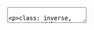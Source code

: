 <!DOCTYPE html>
<html lang="" xml:lang="">
  <head>
    <title>Using GitHub for Collaboration</title>
    <meta charset="utf-8" />
    <meta name="author" content="Hao Ye" />
    <link rel="stylesheet" href="xaringan-themer.css" type="text/css" />
  </head>
  <body>
    <textarea id="source">




class: inverse, center, middle

# Using GitHub for Collaboration
### Hao Ye
### Health Science Center Libraries, University of Florida
### (updated: 2021-01-28)

---
# Motivations

* One of the advantages for using version control is managing collaborative work.
* Git is a flexible tool that accommodates many different styles of collaboration... not all of these styles are suitable for small research teams.
* "GitHub flow" is a workflow that is lightweight and scales well for individuals and small teams.

---
# Learning Outcomes

* describe how merge conflicts originate and how to resolve them
* apply the "GitHub flow" workflow for collaborating
* create and navigate branches on GitHub and using GitHub Desktop
* create and merge pull requests
* understand "forks" and open-source-community development on GitHub

---
# Prerequisites

This lesson assumes you:
* have some familiarity making *repos* and *commits*
* know how to synchronize repos from your computer to GitHub

---
class: inverse, center, middle

# Merge Conflicts

---
# Inviting Collaborators

* I have a github repo, and would like to give my collaborator access to work on the project.
* From the github repo page:
  - `Settings` -&gt; `Manage access`
  - `Invite a collaborator`

---
&lt;img src="github-manage-access.png" title="A screenshot of the website https://github.com/ha0ye/portalDS/settings/access, showing that the repo is visible to the public, and that only the owner can contribute to the repository. There is a green button with the text 'Invite a collaborator'." alt="A screenshot of the website https://github.com/ha0ye/portalDS/settings/access, showing that the repo is visible to the public, and that only the owner can contribute to the repository. There is a green button with the text 'Invite a collaborator'." width="2301" /&gt;

---
# A Simple Workflow

Two people, A and B, are working together on one repo in GitHub:
* A makes commits, A pushes the new commits to GitHub.
* B pulls the latest commits from A, works on new commits, and pushes their new commits back to GitHub.
* A pulls the latest commits from B, works on new commits, etc.

---
# What happens if you forget to pull?

You get a warning when you try to push to GitHub.

&lt;img src="newer-commits-warning.png" title="A screenshot of the warning from using GitHub Desktop when trying to push new commits to GitHub, and there are commits on GitHub that have not yet been fetched and merged locally. The warning reads 'Newer Commits on Remote; Desktop is unable to push commits to this branch because there are commits on the remote that are not present on your local branch. Fetch these new commits before pushing in order to reconcile them with your local commits.'" alt="A screenshot of the warning from using GitHub Desktop when trying to push new commits to GitHub, and there are commits on GitHub that have not yet been fetched and merged locally. The warning reads 'Newer Commits on Remote; Desktop is unable to push commits to this branch because there are commits on the remote that are not present on your local branch. Fetch these new commits before pushing in order to reconcile them with your local commits.'" width="1648" /&gt;

---
# Merging

* a `git merge` combine the changes from diverging commits:
  - suppose A and B start with commit: `{orig}`
  - A makes a commit, `{a}`, with changes
  - B makes a commit, `{b}`, with changes
  - `git merge` combines `{a}` and `{b}` into a new commit `{c}`, that contains both sets of changes.
  
---
# Merging (automatically)

* if the changes are in different files

  OR different parts of the same files
  - git is generally able to combine the changes without further intervention

* if git is unable to merge automatically, then it is a `merge conflict`

---
# Resolving merge conflicts

* when git cannot combine the changes automatically, you must manually create the merged file:
&lt;img src="merge-conflict.png" title="A screenshot of BBedit showing the merge conflict. Line 6 is '&amp;lt;&amp;lt;&amp;lt;&amp;lt;&amp;lt;&amp;lt;&amp;lt; HEAD'`' indicating the start of one version of the file. Line 8 is '=======' indicating the end of one version and the beginning of the next. Line 10 shows '&amp;gt;&amp;gt;&amp;gt;&amp;gt;&amp;gt;&amp;gt;&amp;gt;' followed by a hash, indicating the end of the second version." alt="A screenshot of BBedit showing the merge conflict. Line 6 is '&amp;lt;&amp;lt;&amp;lt;&amp;lt;&amp;lt;&amp;lt;&amp;lt; HEAD'`' indicating the start of one version of the file. Line 8 is '=======' indicating the end of one version and the beginning of the next. Line 10 shows '&amp;gt;&amp;gt;&amp;gt;&amp;gt;&amp;gt;&amp;gt;&amp;gt;' followed by a hash, indicating the end of the second version." width="1437" /&gt;

---
# Resolving merge conflicts 2

* After the conflicts are resolved, you need to create a new commit with the merged edits.
* This merged commit can then be pushed to github without issue.
* For non-text files, you may need to revert back to one or the other version (whichever is correct)

---
# Summary

* This approach works pretty well when there is one primary contributor, and collaborators rarely make changes.
  - otherwise everyone needs to be constantly pulling and merging, contacting each other through separate channels to let them know you are done pushing changes to GitHub, etc.

---
class: inverse, center, middle

# GitHub Flow

---
# Essentials of GitHub Flow

Manage work using branches - `merge` branches back to the primary branch when ready.

&lt;img src="github-flow.png" title="A screenshot of the diagram from https://guides.github.com/introduction/flow/, showing conceptually how the 'GitHub flow' workflow works." alt="A screenshot of the diagram from https://guides.github.com/introduction/flow/, showing conceptually how the 'GitHub flow' workflow works." width="2029" /&gt;

---
# Steps

1. Create a branch and switch to it.
2. Add commits with desired changes.
3. Open a pull request (PR).
4. Review the PR if necessary, and merge.
5. Delete branch if done.

---
class: inverse, center, middle

# Navigating Branches

---
# What is a Branch?

* A `branch` is a label for a set of commits.

&lt;img src="git-branch.svg" title="A diagram from https://www.atlassian.com/git/tutorials/using-branches, of a git repo represented in a diagram with commits as circular nodes, with edges between them showing the relationship between commits and their parents. There is a `Master` branch in light blue, a `Little Feature` branch in purple with one commit, and a `Big Feature` branch in green with 3 commits." alt="A diagram from https://www.atlassian.com/git/tutorials/using-branches, of a git repo represented in a diagram with commits as circular nodes, with edges between them showing the relationship between commits and their parents. There is a `Master` branch in light blue, a `Little Feature` branch in purple with one commit, and a `Big Feature` branch in green with 3 commits." width="80%" /&gt;
.small[[img: https://www.atlassian.com/git/tutorials/using-branches]]

---
# How do branches work?

* By default, you are in the primary branch.
  - each commit has changes from the previous commit
  - a linear sequence of versions of the project
* When you want to make changes and commits without disrupting the primary branch:
  - create a new branch
  - merge when ready

---
# Creating new branches (GitHub)

&lt;img src="github-new-branch.png" title="screenshot of the GitHub interface, when clicking on the pulldown menu to switch branches; this interface also enables one to create new branches." alt="screenshot of the GitHub interface, when clicking on the pulldown menu to switch branches; this interface also enables one to create new branches." width="1773" /&gt;

---
class: center, middle

# DEMO

---
# Creating new branches (GitHub Desktop)

&lt;div class="figure"&gt;
&lt;img src="github-desktop-new-branch.png" alt="screenshot of the GitHub Desktop interface, when clicking on the pulldown menu to switch branches; this interface also enables one to create new branches." width="1928" /&gt;
&lt;p class="caption"&gt;screenshot of the GitHub Desktop interface, when clicking on the pulldown menu to switch branches; this interface also enables one to create new branches.&lt;/p&gt;
&lt;/div&gt;

---
class: center, middle

# DEMO

---
class: inverse, center, middle

# Merging Branches

---
# Merging (branches)

* Nearly the same as merging commits:
  - merge the last commit on another branch to the current branch.

1. switch to the branch that will keep the merged result
2. merge from the other branch

---
class: center, middle

# DEMO (GitHub Desktop)

---
# Pull Request (GitHub)

* recommended practice for merges on GitHub
* lets you document the merge
  - can request official "review"
  - other collaborators can comment, make further changes

---
class: center, middle

# DEMO (GitHub)

---
class: inverse, center, middle

# Community-oriented Development on GitHub

---
# Issues

* reported bugs, feature requests, etc.
* anyone can contribute to discussion
* can be referred to by number in commits and pull requests

---
class: center, middle

# DEMO

---
# Forks

* How do you contribute to other people's projects?
  - Fork = clone a repo on GitHub
  - Forks retain memory of original repo (and cannot have their own issues)
  - Pull Requests can merge from across forks.

* "Fork and PR" is a common phrase indicating how one should contribute to an open-source project.

---
# Thanks

* Let me know what content you'd like to see
* Contact me for additional questions or consultation requests!
* Check back in on the libguide for more modules and contact info:
  - https://guides.uflib.ufl.edu/reproducibility
    </textarea>
<style data-target="print-only">@media screen {.remark-slide-container{display:block;}.remark-slide-scaler{box-shadow:none;}}</style>
<script src="https://remarkjs.com/downloads/remark-latest.min.js"></script>
<script>var slideshow = remark.create({
"highlightStyle": "github",
"highlightLines": true,
"countIncrementalSlides": false
});
if (window.HTMLWidgets) slideshow.on('afterShowSlide', function (slide) {
  window.dispatchEvent(new Event('resize'));
});
(function(d) {
  var s = d.createElement("style"), r = d.querySelector(".remark-slide-scaler");
  if (!r) return;
  s.type = "text/css"; s.innerHTML = "@page {size: " + r.style.width + " " + r.style.height +"; }";
  d.head.appendChild(s);
})(document);

(function(d) {
  var el = d.getElementsByClassName("remark-slides-area");
  if (!el) return;
  var slide, slides = slideshow.getSlides(), els = el[0].children;
  for (var i = 1; i < slides.length; i++) {
    slide = slides[i];
    if (slide.properties.continued === "true" || slide.properties.count === "false") {
      els[i - 1].className += ' has-continuation';
    }
  }
  var s = d.createElement("style");
  s.type = "text/css"; s.innerHTML = "@media print { .has-continuation { display: none; } }";
  d.head.appendChild(s);
})(document);
// delete the temporary CSS (for displaying all slides initially) when the user
// starts to view slides
(function() {
  var deleted = false;
  slideshow.on('beforeShowSlide', function(slide) {
    if (deleted) return;
    var sheets = document.styleSheets, node;
    for (var i = 0; i < sheets.length; i++) {
      node = sheets[i].ownerNode;
      if (node.dataset["target"] !== "print-only") continue;
      node.parentNode.removeChild(node);
    }
    deleted = true;
  });
})();
(function() {
  "use strict"
  // Replace <script> tags in slides area to make them executable
  var scripts = document.querySelectorAll(
    '.remark-slides-area .remark-slide-container script'
  );
  if (!scripts.length) return;
  for (var i = 0; i < scripts.length; i++) {
    var s = document.createElement('script');
    var code = document.createTextNode(scripts[i].textContent);
    s.appendChild(code);
    var scriptAttrs = scripts[i].attributes;
    for (var j = 0; j < scriptAttrs.length; j++) {
      s.setAttribute(scriptAttrs[j].name, scriptAttrs[j].value);
    }
    scripts[i].parentElement.replaceChild(s, scripts[i]);
  }
})();
(function() {
  var links = document.getElementsByTagName('a');
  for (var i = 0; i < links.length; i++) {
    if (/^(https?:)?\/\//.test(links[i].getAttribute('href'))) {
      links[i].target = '_blank';
    }
  }
})();
// adds .remark-code-has-line-highlighted class to <pre> parent elements
// of code chunks containing highlighted lines with class .remark-code-line-highlighted
(function(d) {
  const hlines = d.querySelectorAll('.remark-code-line-highlighted');
  const preParents = [];
  const findPreParent = function(line, p = 0) {
    if (p > 1) return null; // traverse up no further than grandparent
    const el = line.parentElement;
    return el.tagName === "PRE" ? el : findPreParent(el, ++p);
  };

  for (let line of hlines) {
    let pre = findPreParent(line);
    if (pre && !preParents.includes(pre)) preParents.push(pre);
  }
  preParents.forEach(p => p.classList.add("remark-code-has-line-highlighted"));
})(document);</script>

<script>
slideshow._releaseMath = function(el) {
  var i, text, code, codes = el.getElementsByTagName('code');
  for (i = 0; i < codes.length;) {
    code = codes[i];
    if (code.parentNode.tagName !== 'PRE' && code.childElementCount === 0) {
      text = code.textContent;
      if (/^\\\((.|\s)+\\\)$/.test(text) || /^\\\[(.|\s)+\\\]$/.test(text) ||
          /^\$\$(.|\s)+\$\$$/.test(text) ||
          /^\\begin\{([^}]+)\}(.|\s)+\\end\{[^}]+\}$/.test(text)) {
        code.outerHTML = code.innerHTML;  // remove <code></code>
        continue;
      }
    }
    i++;
  }
};
slideshow._releaseMath(document);
</script>
<!-- dynamically load mathjax for compatibility with self-contained -->
<script>
(function () {
  var script = document.createElement('script');
  script.type = 'text/javascript';
  script.src  = 'https://mathjax.rstudio.com/latest/MathJax.js?config=TeX-MML-AM_CHTML';
  if (location.protocol !== 'file:' && /^https?:/.test(script.src))
    script.src  = script.src.replace(/^https?:/, '');
  document.getElementsByTagName('head')[0].appendChild(script);
})();
</script>
  </body>
</html>
